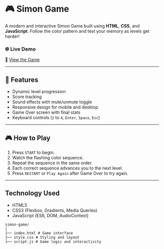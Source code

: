 # 🎮 Simon Game

A modern and interactive Simon Game built using **HTML**, **CSS**, and **JavaScript**. Follow the color pattern and test your memory as levels get harder!

### 🌐 Live Demo
🔗 [View the Game](https://resonant-jalebi-324141.netlify.app/)

---

## 🚀 Features

- Dynamic level progression
- Score tracking
- Sound effects with mute/unmute toggle
- Responsive design for mobile and desktop
- Game Over screen with final stats
- Keyboard controls (`1` to `4`, `Enter`, `Space`, `Esc`)

---

## 🎮 How to Play

1. Press `START` to begin.
2. Watch the flashing color sequence.
3. Repeat the sequence in the same order.
4. Each correct sequence advances you to the next level.
5. Press `RESTART` or `Play Again` after Game Over to try again.

---
## Technology Used
- HTML5
- CSS3 (Flexbox, Gradients, Media Queries)
- JavaScript (ES6, DOM, AudioContext)

```
simon-game/
│
├── index.html # Game interface
├── style.css # Styling and layout
├── script.js # Game logic and interactivity


